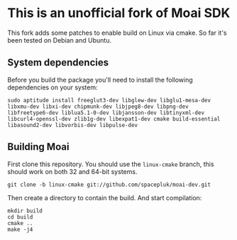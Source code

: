 This is an unofficial fork of Moai SDK
======================================
This fork adds some patches to enable build on Linux via cmake.  So far it's
been tested on Debian and Ubuntu.

System dependencies
-------------------
Before you build the package you'll need to install the following dependencies
on your system:

    sudo aptitude install freeglut3-dev libglew-dev libglu1-mesa-dev libxmu-dev libxi-dev chipmunk-dev libjpeg8-dev libpng-dev libfreetype6-dev liblua5.1-0-dev libjansson-dev libtinyxml-dev libcurl4-openssl-dev zlib1g-dev libexpat1-dev cmake build-essential libasound2-dev libvorbis-dev libpulse-dev


Building Moai
-------------
First clone this repository.  You should use the `linux-cmake` branch, this
should work on both 32 and 64-bit systems.

    git clone -b linux-cmake git://github.com/spacepluk/moai-dev.git

Then create a directory to contain the build.  And start compilation:

    mkdir build
    cd build
    cmake ..
    make -j4

